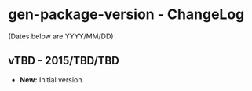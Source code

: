 ﻿gen-package-version - ChangeLog
===============================

(Dates below are YYYY/MM/DD)

vTBD - 2015/TBD/TBD
-------------------
- **New:** Initial version.
